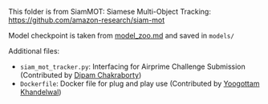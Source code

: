 This folder is from SiamMOT: Siamese Multi-Object Tracking:
https://github.com/amazon-research/siam-mot

Model checkpoint is taken from [model_zoo.md](https://github.com/amazon-research/siam-mot/blob/main/readme/model_zoo.md) and saved in `models/`

Additional files:

- `siam_mot_tracker.py`: Interfacing for Airprime Challenge Submission (Contributed by [Dipam Chakraborty](https://github.com/Dipamc77))
- `Dockerfile`: Docker file for plug and play use (Contributed by [Yoogottam Khandelwal](https://github.com/YoogottamK))
